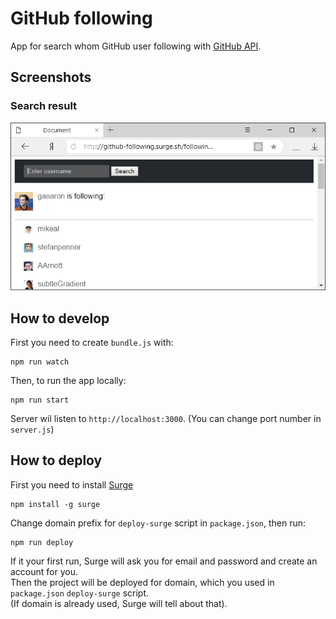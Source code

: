 # GitHub following
App for search whom GitHub user following with [GitHub API](https://developer.github.com/v3/).

## Screenshots

### Search result
<img src="https://github.com/fortymorgan/followingList/blob/master/screenshots/Search.png" alt="Search" title="Search result" />

## How to develop
First you need to create `bundle.js` with:
```
npm run watch
```
Then, to run the app locally:
```
npm run start
```
Server wil listen to `http://localhost:3000`. (You can change port number in `server.js`)

## How to deploy
First you need to install [Surge](http://surge.sh)
```
npm install -g surge
```
Change domain prefix for `deploy-surge` script in `package.json`, then run:
```
npm run deploy
```
If it your first run, Surge will ask you for email and password and create an account for you.  
Then the project will be deployed for domain, which you used in `package.json` `deploy-surge` script.  
(If domain is already used, Surge will tell about that).
